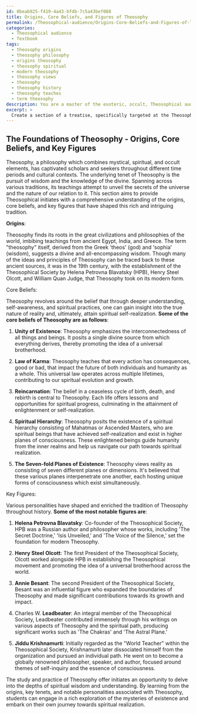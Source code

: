 ```yaml
---
id: 0beab925-f419-4a43-bfdb-7c5a43bef088
title: Origins, Core Beliefs, and Figures of Theosophy
permalink: /Theosophical-audience/Origins-Core-Beliefs-and-Figures-of-Theosophy/
categories:
  - Theosophical audience
  - Textbook
tags:
  - theosophy origins
  - theosophy philosophy
  - origins theosophy
  - theosophy spiritual
  - modern theosophy
  - theosophy views
  - theosophy
  - theosophy history
  - theosophy teaches
  - term theosophy
description: You are a master of the esoteric, occult, Theosophical audience and education, you have written many textbooks on the subject in ways that provide students with rich and deep understanding of the subject. You are being asked to write textbook-like sections on a topic and you do it with full context, explainability, and reliability in accuracy to the true facts of the topic at hand, in a textbook style that a student would easily be able to learn from, in a rich, engaging, and contextual way. Always include relevant context (such as formulas and history), related concepts, and in a way that someone can gain deep insights from.
excerpt: > 
  Create a section of a treatise, specifically targeted at the Theosophical audience, providing a comprehensive overview of the origins, core beliefs, and key figures in Theosophy. Ensure the text is dense with insights and understanding about the practices and purposes underlying Theosophical studies for initiates of this domain.
---
```


## The Foundations of Theosophy - Origins, Core Beliefs, and Key Figures

Theosophy, a philosophy which combines mystical, spiritual, and occult elements, has captivated scholars and seekers throughout different time periods and cultural contexts. The underlying tenet of Theosophy is the pursuit of wisdom and the knowledge of the divine. Spanning across various traditions, its teachings attempt to unveil the secrets of the universe and the nature of our relation to it. This section aims to provide Theosophical initiates with a comprehensive understanding of the origins, core beliefs, and key figures that have shaped this rich and intriguing tradition.

**Origins**:

Theosophy finds its roots in the great civilizations and philosophies of the world, imbibing teachings from ancient Egypt, India, and Greece. The term "theosophy" itself, derived from the Greek 'theos' (god) and 'sophia' (wisdom), suggests a divine and all-encompassing wisdom. Though many of the ideas and principles of Theosophy can be traced back to these ancient sources, it was in the 19th century, with the establishment of the Theosophical Society by Helena Petrovna Blavatsky (HPB), Henry Steel Olcott, and William Quan Judge, that Theosophy took on its modern form.

Core Beliefs:

Theosophy revolves around the belief that through deeper understanding, self-awareness, and spiritual practices, one can gain insight into the true nature of reality and, ultimately, attain spiritual self-realization. **Some of the core beliefs of Theosophy are as follows**:

1. **Unity of Existence**: Theosophy emphasizes the interconnectedness of all things and beings. It posits a single divine source from which everything derives, thereby promoting the idea of a universal brotherhood.

2. **Law of Karma**: Theosophy teaches that every action has consequences, good or bad, that impact the future of both individuals and humanity as a whole. This universal law operates across multiple lifetimes, contributing to our spiritual evolution and growth.

3. **Reincarnation**: The belief in a ceaseless cycle of birth, death, and rebirth is central to Theosophy. Each life offers lessons and opportunities for spiritual progress, culminating in the attainment of enlightenment or self-realization.

4. **Spiritual Hierarchy**: Theosophy posits the existence of a spiritual hierarchy consisting of Mahatmas or Ascended Masters, who are spiritual beings that have achieved self-realization and exist in higher planes of consciousness. These enlightened beings guide humanity from the inner realms and help us navigate our path towards spiritual realization.

5. **The Seven-fold Planes of Existence**: Theosophy views reality as consisting of seven different planes or dimensions. It's believed that these various planes interpenetrate one another, each hosting unique forms of consciousness which exist simultaneously.

Key Figures:

Various personalities have shaped and enriched the tradition of Theosophy throughout history. **Some of the most notable figures are**:

1. **Helena Petrovna Blavatsky**: Co-founder of the Theosophical Society, HPB was a Russian author and philosopher whose works, including 'The Secret Doctrine,' 'Isis Unveiled,' and 'The Voice of the Silence,' set the foundation for modern Theosophy.

2. **Henry Steel Olcott**: The first President of the Theosophical Society, Olcott worked alongside HPB in establishing the Theosophical movement and promoting the idea of a universal brotherhood across the world.

3. **Annie Besant**: The second President of the Theosophical Society, Besant was an influential figure who expanded the boundaries of Theosophy and made significant contributions towards its growth and impact.

4. Charles W. **Leadbeater**: An integral member of the Theosophical Society, Leadbeater contributed immensely through his writings on various aspects of Theosophy and the spiritual path, producing significant works such as 'The Chakras' and 'The Astral Plane.'

5. **Jiddu Krishnamurti**: Initially regarded as the "World Teacher" within the Theosophical Society, Krishnamurti later dissociated himself from the organization and pursued an individual path. He went on to become a globally renowned philosopher, speaker, and author, focused around themes of self-inquiry and the essence of consciousness.

The study and practice of Theosophy offer initiates an opportunity to delve into the depths of spiritual wisdom and understanding. By learning from the origins, key tenets, and notable personalities associated with Theosophy, students can engage in a rich exploration of the mysteries of existence and embark on their own journey towards spiritual realization.
